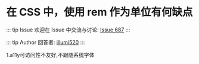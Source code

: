 # 在 CSS 中，使用 rem 作为单位有何缺点



::: tip Issue 
 欢迎在 Issue 中交流与讨论: [Issue 687](https://github.com/shfshanyue/Daily-Question/issues/687) 
:::

::: tip Author 
回答者: [illumi520](https://github.com/illumi520) 
:::

1.a11y可访问性不友好,不跟随系统字体
